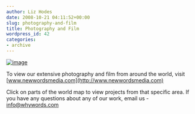 ```yaml
---
author: Liz Hodes
date: 2008-10-21 04:11:52+00:00
slug: photography-and-film
title: Photography and Film
wordpress_id: 42
categories:
- archive
---
```


[![image](https://s3.amazonaws.com/digidem-www/wp-content/uploads/2008/12/dsc_00201-300x200.jpg)](https://s3.amazonaws.com/digidem-www/wp-content/uploads/2008/12/dsc_00201.jpg)

To view our extensive photography and film from around the world, visit [www.newwordsmedia.com](http://www.newwordsmedia.com)

Click on parts of the world map to view projects from that specific area. If you have any questions about any of our work, email us - [info@whywords.com](mailto:info@whywords.com)
